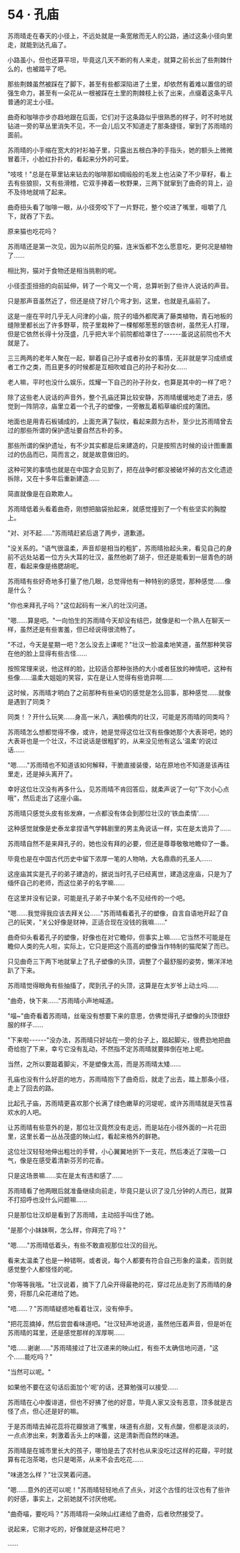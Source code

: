 <link rel="stylesheet" href="../../styles/text.css" />
<h1>54 · 孔庙</h1>

苏雨晴走在春天的小径上，不远处就是一条宽敞而无人的公路，通过这条小径向里走，就能到达孔庙了。

小路虽小，但也还算平坦，毕竟这几天不断的有人来走，就算之前长出了些荆棘什么的，也被踏平了吧。

那些荆棘虽然被踩在了脚下，甚至有些都深陷进了土里，却依然有着难以置信的顽强生命力，甚至有一朵花从一根被踩在土里的荆棘枝上长了出来，点缀着这条平凡普通的泥土小径。

曲奇和咖啡亦步亦趋地跟在后面，它们对于这条路似乎很熟悉的样子，时不时地就钻进一旁的草丛里消失不见，不一会儿后又不知道走了那条捷径，窜到了苏雨晴的面前。

苏雨晴的小手缩在宽大的衬衫袖子里，只露出五根白净的手指头，她的额头上微微冒着汗，小脸红扑扑的，看起来分外的可爱。

"吱吱！"总是在草里钻来钻去的咖啡那如绸缎般的毛发上也沾染了不少草籽，看上去有些狼狈，又有些滑稽，它双手捧着一枚野果，三两下就窜到了曲奇的背上，迫不及待地就啃了起来。

曲奇扭头看了咖啡一眼，从小径旁咬下了一片野花，整个咬进了嘴里，咀嚼了几下，就吞了下去。

原来猫也吃花吗？

苏雨晴还是第一次见，因为以前所见的猫，连米饭都不怎么愿意吃，更何况是植物了......

相比狗，猫对于食物还是相当挑剔的呢。

小径歪歪扭扭的向前延伸，转了一个弯又一个弯，总算听到了些许人说话的声音。

只是那声音虽然近了，但还是绕了好几个弯才到，这里，也就是孔庙前了。

这是一座在平时几乎无人问津的小庙，院子的墙外都爬满了藤类植物，青石地板的缝隙里都长出了许多野草，院子里栽种了一棵郁郁葱葱的银杏树，虽然无人打理，但是它依然长得十分茂盛，几乎把大半个前院都给罩住了------虽说这前院也不大就是了。

三三两两的老年人聚在一起，聊着自己孙子或者孙女的事情，无非就是学习成绩或者工作之类，而且更多的时候都是互相吹嘘自己的孙子和孙女......

老人嘛，平时也没什么娱乐，炫耀一下自己的孙子孙女，也算是其中的一样了吧？

除了这些老人说话的声音外，整个孔庙还算比较安静，苏雨晴缓缓地走了进去，感觉到一阵阴凉，庙里立着一个孔子的塑像，一旁散乱着稻草编织成的蒲团。

地面也是用青石板铺成的，上面充满了裂纹，看起来颇为古朴，至少比苏雨晴曾去过的那些所谓的保护遗址要自然古朴的多。

那些所谓的保护遗址，有不少其实都是后来建造的，只是按照古时候的设计图重置过的仿品而已，简而言之，就是故意做旧的。

这种可笑的事情也就是在中国才会见到了，把在战争时都没被破坏掉的古文化遗迹拆除，又在十多年后重新建造......

简直就像是在自欺欺人。

苏雨晴低着头看着曲奇，刚想把脑袋抬起来，就感觉撞到了一个有些坚实的胸膛上。

"对、对不起......"苏雨晴赶紧后退了两步，道歉道。

"没关系的。"语气很温柔，声音却是相当的粗犷，苏雨晴抬起头来，看见自己的身前不远处站着一位方头大耳的壮汉，虽然他剃了胡子，但还是能看到一层青色的胡茬，看起来像是络腮胡呢。

苏雨晴有些好奇地多打量了他几眼，总觉得他有一种特别的感觉，那种感觉......像是什么？

"你也来拜孔子吗？"这位起码有一米八的壮汉问道。

"嗯......算是吧。"一向怕生的苏雨晴今天却没有结巴，就像是和一个熟人在聊天一样，虽然还是有些害羞，但已经说得很流畅了。

"不过，今天是星期一吧？怎么没去上课呢？"壮汉一脸温柔地笑道，虽然那种笑容在他的脸上显得有些古怪......

按照常理来说，他这样的脸，比较适合那种张扬的大小或者狂放的神情吧，这种有些像......温柔大姐姐的笑容，实在是让人觉得有些诡异啊......

这时候，苏雨晴才明白了之前那种有些亲切的感觉是怎么回事，那种感觉......就像是遇到了同类？

同类！？开什么玩笑......身高一米八，满脸横肉的壮汉，可能是苏雨晴的同类吗？

苏雨晴怎么想都觉得不像，或许，她是觉得这位壮汉有些像她那个大表哥吧，她的大表哥也是一个壮汉，不过说话是很粗犷的，从来没见他有这么'温柔'的说过话......

"嗯......"苏雨晴也不知道该如何解释，干脆直接装傻，站在原地也不知道是该再往里走，还是掉头离开了。

幸好这位壮汉没有再多什么，见苏雨晴不肯回答后，就柔声说了一句"下次小心点哦"，然后走出了这座小庙。

苏雨晴只感觉头皮有些发麻，一点都没有体会到那位壮汉的'铁血柔情'......

这种感觉就像是史泰龙拿捏语气学韩剧里的男主角说话一样，实在是太诡异了......

苏雨晴自然不是来拜孔子的，她也没有拜的必要，但还是尊尊敬敬地瞻仰了一番。

毕竟也是在中国古代历史中留下浓厚一笔的人物呐，大名鼎鼎的孔圣人......

这座庙其实是孔子的弟子建造的，据说当时孔子已经离世，建造这座庙，只是为了缅怀自己的老师，而这位弟子的名字嘛......

在这里并没有记录，可能是孔子弟子中某个名不见经传的一个吧。

"嗯......我觉得我应该去拜关公......"苏雨晴看着孔子的塑像，自言自语地开起了自己的玩笑，"关公好像是财神，正适合现在没钱的我嘛......"

曲奇仰头看着孔子的塑像，好像也在对它瞻仰，但事实上嘛......它当然不可能是在瞻仰人类的先人啦，实际上，它只是把这个高高的塑像当作特制的猫爬架了而已。

只见曲奇三下两下地就窜上了孔子塑像的头顶，调整了个最舒服的姿势，懒洋洋地趴了下来。

苏雨晴觉得眼角有些抽搐了，爬到孔子的头顶，这算是在太岁爷上动土吗......

"曲奇，快下来......"苏雨晴小声地喊道。

"喵\~"曲奇看着苏雨晴，丝毫没有想要下来的意思，仿佛觉得孔子塑像的头顶很舒服的样子......

"下来啦------"没办法，苏雨晴只好站在一旁的台子上，踮起脚尖，很费劲地把曲奇给抱了下来，幸亏它没有乱动，不然指不定苏雨晴就要摔倒在地上呢。

当然，之所以要踮着脚尖，不是塑像太高，而是苏雨晴太矮......

孔庙也没有什么好逛的地方，苏雨晴抱下了曲奇后，就走了出去，踏上那条小径，走上了回去的路。

比起孔子庙，苏雨晴更喜欢那个长满了绿色嫩草的河堤呢，或许苏雨晴就是天性喜欢水的人吧。

让苏雨晴有些意外的是，那位壮汉竟然没有走远，而是站在小径外面的一片花田里，这里长着一丛丛茂盛的映山红，看起来格外的鲜艳。

这位壮汉轻轻地伸出粗壮的手臂，小心翼翼地折下一支花，然后凑近了深吸一口气，像是在感受着清新芬芳的花香。

只是这场景嘛......实在是太有违和感了......

苏雨晴看了他两眼后就准备继续向前走，毕竟只是认识了没几分钟的人而已，就算不打招呼也没什么问题嘛......

只是那位壮汉却是看到了苏雨晴，主动招手叫住了她。

"是那个小妹妹啊，怎么样，你拜完了吗？"

"嗯......"苏雨晴低着头，有些不敢直视那位壮汉的目光。

看来太温柔了也是一种错啊，或者说，每个人都要有符合自己形象的温柔，否则就感觉整个人都怪怪的呢。

"你等等我哦。"壮汉说着，摘下了几朵开得最艳的花，穿过花丛走到了苏雨晴的身旁，将那几朵花递给了她。

"唔......？"苏雨晴疑惑地看着壮汉，没有伸手。

"把花蕊摘掉，然后尝尝看味道吧。"壮汉轻声地说道，虽然他压着声音，但是听在苏雨晴的耳里，还是感觉那样的浑厚啊......

"唔......谢谢......"苏雨晴接过了壮汉递来的映山红，有些不太确信地问道，"这个......能吃吗？"

"当然可以呢。"

如果他不要在这句话后面加个'呢'的话，还算勉强可以接受......

苏雨晴在心中腹诽道，但也不好拂了他的好意，毕竟人家又没有恶意，顶多就是古怪了点，但心还是好的嘛。

于是苏雨晴去掉花蕊将花瓣放进了嘴里，味道有点甜，又有点酸，但都是淡淡的，一点点渗出来，刺激着舌头上的味蕾，这是清新而自然的味道。

苏雨晴是在城市里长大的孩子，哪怕是去了农村也从来没吃过这样的花瓣，平时就算有花泡茶喝，也只是喝茶，从来不会去吃花......

"味道怎么样？"壮汉笑着问道。

"嗯......意外的还可以呢！"苏雨晴轻轻地点了点头，对这个古怪的壮汉也有了些许的好感，事实上，之前她就不讨厌他呢。

"曲奇喵，要吃吗？"苏雨晴将一朵映山红递给了曲奇，后者欣然接受了。

说起来，它刚才吃的，好像就是这种花吧？

......
